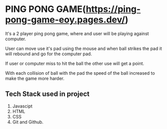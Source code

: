 # PING PONG GAME(https://ping-pong-game-eoy.pages.dev/)

It's a 2 player ping pong game, where and user will be playing against computer.

User can move use it's pad using the mouse and when ball strikes the pad it will rebound and go for the computer pad.

If user or computer miss to hit the ball the other use will get a point.

With each collision of ball with the pad the speed of the ball increased to make the game more harder.

## Tech Stack used in project
1. Javascipt
2. HTML
3. CSS
4. Git and Github.
